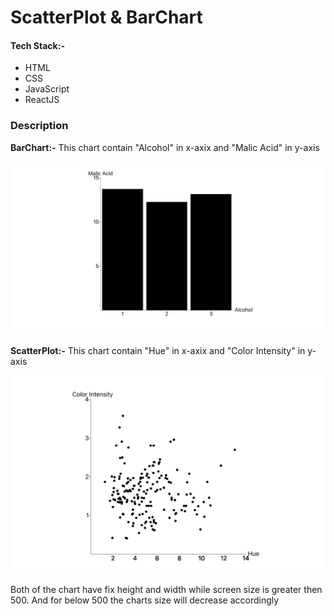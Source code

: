 # ScatterPlot & BarChart

<h4>Tech Stack:-</h4>
<ul>
<li>HTML</li>
<li>CSS</li>
<li>JavaScript</li>
<li>ReactJS</li>
</ul>
<h3>Description</h3>
<p><b>BarChart:-</b> This chart contain "Alcohol" in x-axix and "Malic Acid" in y-axis</p>
<img src='./public/images/bar-chart.png'>
<p><b>ScatterPlot:-</b> This chart contain "Hue" in x-axix and "Color Intensity" in y-axis</p>
<img src='./public/images/scatter-plot.png'>
<p>Both of the chart have fix height and width while screen size is greater then 500. And for below 500 the charts size will decrease accordingly</p>